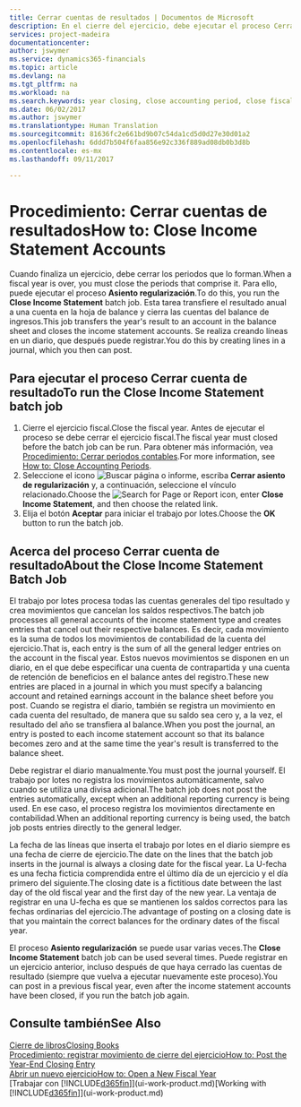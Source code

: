 ```yaml
---
title: Cerrar cuentas de resultados | Documentos de Microsoft
description: En el cierre del ejercicio, debe ejecutar el proceso Cerrar resultados para cerrar los periodos contables que componen el ejercicio.
services: project-madeira
documentationcenter: 
author: jswymer
ms.service: dynamics365-financials
ms.topic: article
ms.devlang: na
ms.tgt_pltfrm: na
ms.workload: na
ms.search.keywords: year closing, close accounting period, close fiscal year, bank account detailed trial balance
ms.date: 06/02/2017
ms.author: jswymer
ms.translationtype: Human Translation
ms.sourcegitcommit: 81636fc2e661bd9b07c54da1cd5d0d27e30d01a2
ms.openlocfilehash: 6ddd7b504f6faa856e92c336f889ad08db0b3d8b
ms.contentlocale: es-mx
ms.lasthandoff: 09/11/2017

---
```

# <a name="how-to-close-income-statement-accounts"></a><span data-ttu-id="dbe3e-103">Procedimiento: Cerrar cuentas de resultados</span><span class="sxs-lookup"><span data-stu-id="dbe3e-103">How to: Close Income Statement Accounts</span></span>
<span data-ttu-id="dbe3e-104">Cuando finaliza un ejercicio, debe cerrar los periodos que lo forman.</span><span class="sxs-lookup"><span data-stu-id="dbe3e-104">When a fiscal year is over, you must close the periods that comprise it.</span></span> <span data-ttu-id="dbe3e-105">Para ello, puede ejecutar el proceso **Asiento regularización**.</span><span class="sxs-lookup"><span data-stu-id="dbe3e-105">To do this, you run the **Close Income Statement** batch job.</span></span> <span data-ttu-id="dbe3e-106">Esta tarea transfiere el resultado anual a una cuenta en la hoja de balance y cierra las cuentas del balance de ingresos.</span><span class="sxs-lookup"><span data-stu-id="dbe3e-106">This job transfers the year's result to an account in the balance sheet and closes the income statement accounts.</span></span> <span data-ttu-id="dbe3e-107">Se realiza creando líneas en un diario, que después puede registrar.</span><span class="sxs-lookup"><span data-stu-id="dbe3e-107">You do this by creating lines in a journal, which you then can post.</span></span>

## <a name="to-run-the-close-income-statement-batch-job"></a><span data-ttu-id="dbe3e-108">Para ejecutar el proceso Cerrar cuenta de resultado</span><span class="sxs-lookup"><span data-stu-id="dbe3e-108">To run the Close Income Statement batch job</span></span>
1. <span data-ttu-id="dbe3e-109">Cierre el ejercicio fiscal.</span><span class="sxs-lookup"><span data-stu-id="dbe3e-109">Close the fiscal year.</span></span> <span data-ttu-id="dbe3e-110">Antes de ejecutar el proceso se debe cerrar el ejercicio fiscal.</span><span class="sxs-lookup"><span data-stu-id="dbe3e-110">The fiscal year must closed before the batch job can be run.</span></span> <span data-ttu-id="dbe3e-111">Para obtener más información, vea [Procedimiento: Cerrar periodos contables](year-close-account-periods.md).</span><span class="sxs-lookup"><span data-stu-id="dbe3e-111">For more information, see [How to: Close Accounting Periods](year-close-account-periods.md).</span></span>
2. <span data-ttu-id="dbe3e-112">Seleccione el icono ![Buscar página o informe](media/ui-search/search_small.png "icono Buscar página o informe"), escriba **Cerrar asiento de regularización** y, a continuación, seleccione el vínculo relacionado.</span><span class="sxs-lookup"><span data-stu-id="dbe3e-112">Choose the ![Search for Page or Report](media/ui-search/search_small.png "Search for Page or Report icon") icon, enter **Close Income Statement**, and then choose the related link.</span></span>
3. <span data-ttu-id="dbe3e-113">Elija el botón **Aceptar** para iniciar el trabajo por lotes.</span><span class="sxs-lookup"><span data-stu-id="dbe3e-113">Choose the **OK** button to run the batch job.</span></span>

## <a name="about-the-close-income-statement-batch-job"></a><span data-ttu-id="dbe3e-114">Acerca del proceso Cerrar cuenta de resultado</span><span class="sxs-lookup"><span data-stu-id="dbe3e-114">About the Close Income Statement Batch Job</span></span>
<span data-ttu-id="dbe3e-115">El trabajo por lotes procesa todas las cuentas generales del tipo resultado y crea movimientos que cancelan los saldos respectivos.</span><span class="sxs-lookup"><span data-stu-id="dbe3e-115">The batch job processes all general accounts of the income statement type and creates entries that cancel out their respective balances.</span></span> <span data-ttu-id="dbe3e-116">Es decir, cada movimiento es la suma de todos los movimientos de contabilidad de la cuenta del ejercicio.</span><span class="sxs-lookup"><span data-stu-id="dbe3e-116">That is, each entry is the sum of all the general ledger entries on the account in the fiscal year.</span></span> <span data-ttu-id="dbe3e-117">Estos nuevos movimientos se disponen en un diario, en el que debe especificar una cuenta de contrapartida y una cuenta de retención de beneficios en el balance antes del registro.</span><span class="sxs-lookup"><span data-stu-id="dbe3e-117">These new entries are placed in a journal in which you must specify a balancing account and retained earnings account in the balance sheet before you post.</span></span> <span data-ttu-id="dbe3e-118">Cuando se registra el diario, también se registra un movimiento en cada cuenta del resultado, de manera que su saldo sea cero y, a la vez, el resultado del año se transfiera al balance.</span><span class="sxs-lookup"><span data-stu-id="dbe3e-118">When you post the journal, an entry is posted to each income statement account so that its balance becomes zero and at the same time the year's result is transferred to the balance sheet.</span></span>

<span data-ttu-id="dbe3e-119">Debe registrar el diario manualmente.</span><span class="sxs-lookup"><span data-stu-id="dbe3e-119">You must post the journal yourself.</span></span> <span data-ttu-id="dbe3e-120">El trabajo por lotes no registra los movimientos automáticamente, salvo cuando se utiliza una divisa adicional.</span><span class="sxs-lookup"><span data-stu-id="dbe3e-120">The batch job does not post the entries automatically, except when an additional reporting currency is being used.</span></span> <span data-ttu-id="dbe3e-121">En ese caso, el proceso registra los movimientos directamente en contabilidad.</span><span class="sxs-lookup"><span data-stu-id="dbe3e-121">When an additional reporting currency is being used, the batch job posts entries directly to the general ledger.</span></span>

<span data-ttu-id="dbe3e-122">La fecha de las líneas que inserta el trabajo por lotes en el diario siempre es una fecha de cierre de ejercicio.</span><span class="sxs-lookup"><span data-stu-id="dbe3e-122">The date on the lines that the batch job inserts in the journal is always a closing date for the fiscal year.</span></span> <span data-ttu-id="dbe3e-123">La U-fecha es una fecha ficticia comprendida entre el último día de un ejercicio y el día primero del siguiente.</span><span class="sxs-lookup"><span data-stu-id="dbe3e-123">The closing date is a fictitious date between the last day of the old fiscal year and the first day of the new year.</span></span> <span data-ttu-id="dbe3e-124">La ventaja de registrar en una U-fecha es que se mantienen los saldos correctos para las fechas ordinarias del ejercicio.</span><span class="sxs-lookup"><span data-stu-id="dbe3e-124">The advantage of posting on a closing date is that you maintain the correct balances for the ordinary dates of the fiscal year.</span></span>

<span data-ttu-id="dbe3e-125">El proceso **Asiento regularización** se puede usar varias veces.</span><span class="sxs-lookup"><span data-stu-id="dbe3e-125">The **Close Income Statement** batch job can be used several times.</span></span> <span data-ttu-id="dbe3e-126">Puede registrar en un ejercicio anterior, incluso después de que haya cerrado las cuentas de resultado (siempre que vuelva a ejecutar nuevamente este proceso).</span><span class="sxs-lookup"><span data-stu-id="dbe3e-126">You can post in a previous fiscal year, even after the income statement accounts have been closed, if you run the batch job again.</span></span>

## <a name="see-also"></a><span data-ttu-id="dbe3e-127">Consulte también</span><span class="sxs-lookup"><span data-stu-id="dbe3e-127">See Also</span></span>
[<span data-ttu-id="dbe3e-128">Cierre de libros</span><span class="sxs-lookup"><span data-stu-id="dbe3e-128">Closing Books</span></span>](year-close-books.md)  
[<span data-ttu-id="dbe3e-129">Procedimiento: registrar movimiento de cierre del ejercicio</span><span class="sxs-lookup"><span data-stu-id="dbe3e-129">How to: Post the Year-End Closing Entry</span></span>](year-how-post-year-end-close-entry.md)  
[<span data-ttu-id="dbe3e-130">Abrir un nuevo ejercicio</span><span class="sxs-lookup"><span data-stu-id="dbe3e-130">How to: Open a New Fiscal Year</span></span>](finance-how-open-new-fiscal-year.md)  
<span data-ttu-id="dbe3e-131">[Trabajar con [!INCLUDE[d365fin](includes/d365fin_md.md)]](ui-work-product.md)</span><span class="sxs-lookup"><span data-stu-id="dbe3e-131">[Working with [!INCLUDE[d365fin](includes/d365fin_md.md)]](ui-work-product.md)</span></span>

